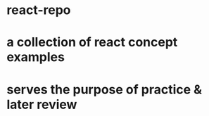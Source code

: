 # react-repo

# a collection of react concept examples

# serves the purpose of practice & later review
